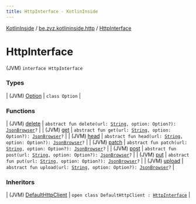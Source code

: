 ```yaml
---
title: HttpInterface - KotlinInside
---
```


[KotlinInside](../../index.html) / [be.zvz.kotlininside.http](../index.html) / [HttpInterface](./index.html)

# HttpInterface

(JVM) `interface HttpInterface`

### Types

| (JVM) [Option](-option/index.html) | `class Option` |

### Functions

| (JVM) [delete](delete.html) | `abstract fun delete(url: `[`String`](https://kotlinlang.org/api/latest/jvm/stdlib/kotlin/-string/index.html)`, option: Option?): `[`JsonBrowser`](../../be.zvz.kotlininside.json/-json-browser/index.html)`?` |
| (JVM) [get](get.html) | `abstract fun get(url: `[`String`](https://kotlinlang.org/api/latest/jvm/stdlib/kotlin/-string/index.html)`, option: Option?): `[`JsonBrowser`](../../be.zvz.kotlininside.json/-json-browser/index.html)`?` |
| (JVM) [head](head.html) | `abstract fun head(url: `[`String`](https://kotlinlang.org/api/latest/jvm/stdlib/kotlin/-string/index.html)`, option: Option?): `[`JsonBrowser`](../../be.zvz.kotlininside.json/-json-browser/index.html)`?` |
| (JVM) [patch](patch.html) | `abstract fun patch(url: `[`String`](https://kotlinlang.org/api/latest/jvm/stdlib/kotlin/-string/index.html)`, option: Option?): `[`JsonBrowser`](../../be.zvz.kotlininside.json/-json-browser/index.html)`?` |
| (JVM) [post](post.html) | `abstract fun post(url: `[`String`](https://kotlinlang.org/api/latest/jvm/stdlib/kotlin/-string/index.html)`, option: Option?): `[`JsonBrowser`](../../be.zvz.kotlininside.json/-json-browser/index.html)`?` |
| (JVM) [put](put.html) | `abstract fun put(url: `[`String`](https://kotlinlang.org/api/latest/jvm/stdlib/kotlin/-string/index.html)`, option: Option?): `[`JsonBrowser`](../../be.zvz.kotlininside.json/-json-browser/index.html)`?` |
| (JVM) [upload](upload.html) | `abstract fun upload(url: `[`String`](https://kotlinlang.org/api/latest/jvm/stdlib/kotlin/-string/index.html)`, option: Option?): `[`JsonBrowser`](../../be.zvz.kotlininside.json/-json-browser/index.html)`?` |

### Inheritors

| (JVM) [DefaultHttpClient](../-default-http-client/index.html) | `open class DefaultHttpClient : `[`HttpInterface`](./index.html) |

